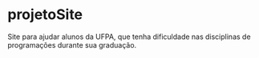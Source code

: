 # projetoSite
Site para ajudar alunos da UFPA, que tenha dificuldade nas disciplinas de programações durante sua graduação.
